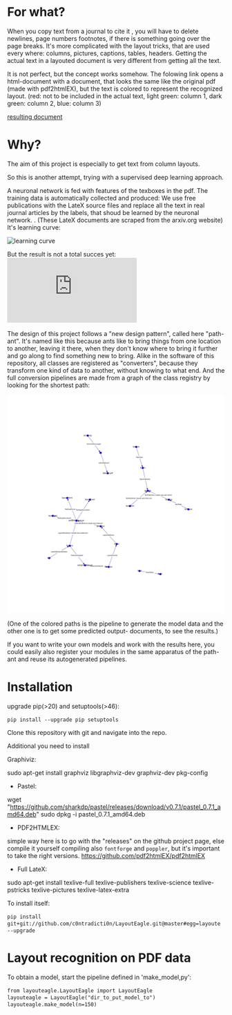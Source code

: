 # For what?


When you copy text from a journal to cite it , you will have to delete newlines,
page numbers footnotes, if there is something going over the page breaks. It's more complicated with
 the layout tricks, that are used every where: columns, pictures, captions, tables, headers.
 Getting the actual text in a layouted document is very different from getting all the text.

 It is not perfect, but the concept works somehow. The folowing link opens a html-document with a document, that looks the same like the original pdf (made with pdf2htmlEX), but the text is colored to represent the recognized layout.
 (red: not to be included in the actual text, light green: column 1, dark green: column 2, blue: column 3)

[resulting document](https://github.com/c0ntradicti0n/LayoutEagle/raw/master/show/col2.pdf)


# Why?

The aim of this project is especially to get text from column layouts.

So this is another attempt, trying with a supervised deep learning approach.

A neuronal network is fed with features of the texboxes in the pdf.
The training data is automatically collected and produced: We use free publications with
 the LateX source files and replace all the text in real journal articles by the labels,
 that shoud be learned by the neuronal network.
 .
(These LateX documents are scraped from the arxiv.org website)
It's learning curve:

![learning curve](https://github.com/c0ntradicti0n/LayoutEagle/raw/master/accuracy_epocs2.png)

But the result is not a total succes yet:
![resulting prediction](https://github.com/c0ntradicti0n/LayoutEagle/raw/master/show/2col.html)

The design of this project follows a "new design pattern", called here "path-ant". It's named like this because ants
like to bring things from one location to another, leaving it there, when they don't know where to bring it further
and go along to find something new to bring. Alike in the software of this repository, all classes are registered as
"converters", because they transform one kind of data to another, without knowing to what end. And the full conversion
pipelines are made from a graph of the class registry by looking for the shortest path:

![path-ants graph](https://github.com/c0ntradicti0n/LayoutEagle/raw/master/pathant.png)

(One of the colored paths is the pipeline to generate the model data and the other one is to get some predicted output-
documents, to see the results.)

If you want to write your own models and work with the results here, you could easily also register your modules in the
same apparatus of the path-ant and reuse its autogenerated pipelines.


# Installation

upgrade pip(>20) and setuptools(>46):
```
pip install --upgrade pip setuptools
```

Clone this repository with git and navigate into the repo.

Additional you need to install

Graphiviz:

sudo apt-get install graphviz libgraphviz-dev graphviz-dev pkg-config

* Pastel:

wget "https://github.com/sharkdp/pastel/releases/download/v0.7.1/pastel_0.7.1_amd64.deb"
sudo dpkg -i pastel_0.7.1_amd64.deb

* PDF2HTMLEX:

simple way here is to go with the "releases" on the github project page, else compile it yourself compiling
also `fontforge` and `poppler`, but it's important to take the right versions.
https://github.com/pdf2htmlEX/pdf2htmlEX

* Full LateX:

sudo apt-get install texlive-full texlive-publishers texlive-science texlive-pstricks texlive-pictures  texlive-latex-extra

To install itself:

```
pip install git+git://github.com/c0ntradicti0n/LayoutEagle.git@master#egg=layoute --upgrade
```


# Layout recognition on PDF data

To obtain a model, start the pipeline defined in 'make_model,py':
```
from layouteagle.LayoutEagle import LayoutEagle
layouteagle = LayoutEagle("dir_to_put_model_to")
layouteagle.make_model(n=150)
```



